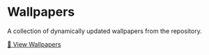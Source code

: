 # Wallpapers  
A collection of dynamically updated wallpapers from the repository.  

[🔗 View Wallpapers](https://vishnus1793.github.io/Wallpapers/)
